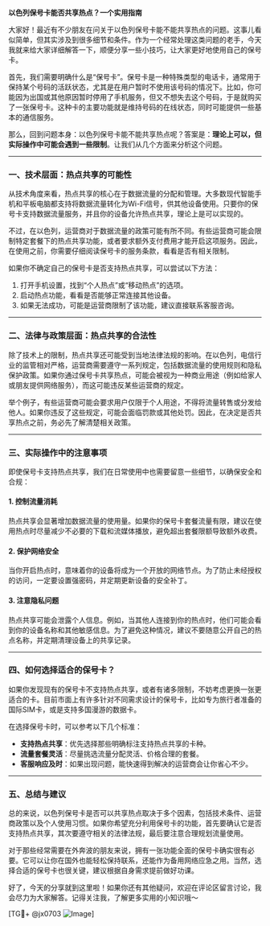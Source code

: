 **以色列保号卡能否共享热点？一个实用指南**

大家好！最近有不少朋友在问关于以色列保号卡能不能共享热点的问题。这事儿看似简单，但其实涉及到很多细节和条件。作为一个经常处理这类问题的老手，今天我就来给大家详细解答一下，顺便分享一些小技巧，让大家更好地使用自己的保号卡。

首先，我们需要明确什么是“保号卡”。保号卡是一种特殊类型的电话卡，通常用于保持某个号码的活跃状态，尤其是在用户暂时不使用该号码的情况下。比如，你可能因为出国或其他原因暂时停用了手机服务，但又不想失去这个号码，于是就购买了一张保号卡。这种卡的主要功能就是维持号码的在线状态，同时可能提供一些基本的通信服务。

那么，回到问题本身：以色列保号卡能不能共享热点呢？答案是：**理论上可以，但实际操作中可能会遇到一些限制**。让我们从几个方面来分析这个问题。

---

### **一、技术层面：热点共享的可能性**
从技术角度来看，热点共享的核心在于数据流量的分配和管理。大多数现代智能手机和平板电脑都支持将数据流量转化为Wi-Fi信号，供其他设备使用。只要你的保号卡支持数据流量服务，并且你的设备允许热点共享，理论上是可以实现的。

不过，在以色列，运营商对于数据流量的政策可能有所不同。有些运营商可能会限制特定套餐下的热点共享功能，或者要求额外支付费用才能开启这项服务。因此，在使用之前，你需要仔细阅读保号卡的服务条款，看看是否有相关限制。

如果你不确定自己的保号卡是否支持热点共享，可以尝试以下方法：
1. 打开手机设置，找到“个人热点”或“移动热点”的选项。
2. 启动热点功能，看看是否能够正常连接其他设备。
3. 如果无法成功，可能是运营商限制了该功能，建议直接联系客服咨询。

---

### **二、法律与政策层面：热点共享的合法性**
除了技术上的限制，热点共享还可能受到当地法律法规的影响。在以色列，电信行业的监管相对严格，运营商需要遵守一系列规定，包括数据流量的使用规则和隐私保护政策。如果你通过保号卡共享热点，可能会被视为一种商业用途（例如给家人或朋友提供网络服务），而这可能违反某些运营商的规定。

举个例子，有些运营商可能会要求用户仅限于个人用途，不得将流量转售或分发给他人。如果你违反了这些规定，可能会面临罚款或其他处罚。因此，在决定是否共享热点之前，务必先了解清楚相关政策。

---

### **三、实际操作中的注意事项**
即使保号卡支持热点共享，我们在日常使用中也需要留意一些细节，以确保安全和合规：

#### 1. **控制流量消耗**
热点共享会显著增加数据流量的使用量。如果你的保号卡套餐流量有限，建议在使用热点时尽量减少不必要的下载和流媒体播放，避免超出套餐限额导致额外收费。

#### 2. **保护网络安全**
当你开启热点时，意味着你的设备将成为一个开放的网络节点。为了防止未经授权的访问，一定要设置强密码，并定期更新设备的安全补丁。

#### 3. **注意隐私问题**
热点共享可能会泄露个人信息。例如，当其他人连接到你的热点时，他们可能会看到你的设备名称和其他敏感信息。为了避免这种情况，建议不要随意公开自己的热点名称，并定期清理设备上的共享记录。

---

### **四、如何选择适合的保号卡？**
如果你发现现有的保号卡不支持热点共享，或者有诸多限制，不妨考虑更换一张更适合的卡。目前市面上有许多针对不同需求设计的保号卡，比如专为旅行者准备的国际SIM卡，或是支持多国漫游的数据卡。

在选择保号卡时，可以参考以下几个标准：
- **支持热点共享**：优先选择那些明确标注支持热点共享的卡种。
- **流量套餐灵活**：尽量挑选流量分配灵活、价格合理的套餐。
- **客服响应及时**：如果出现问题，能快速得到解决的运营商会让你省心不少。

---

### **五、总结与建议**
总的来说，以色列保号卡是否可以共享热点取决于多个因素，包括技术条件、运营商政策以及个人使用习惯。如果你希望充分利用保号卡的功能，首先要确认它是否支持热点共享，其次要遵守相关的法律法规，最后要注意合理规划流量使用。

对于那些经常需要在外奔波的朋友来说，拥有一张功能全面的保号卡确实很有必要。它可以让你在国外也能轻松保持联系，还能作为备用网络应急之用。当然，选择合适的保号卡也很关键，建议根据自身需求提前做好功课。

好了，今天的分享就到这里啦！如果你还有其他疑问，欢迎在评论区留言讨论，我会尽力为大家解答。记得关注我，了解更多实用的小知识哦～

[TG💪+ @jx0703 ![Image](https://github.com/user-attachments/assets/dbca1d08-cadb-493c-b0ec-ad6f7a83f270)]